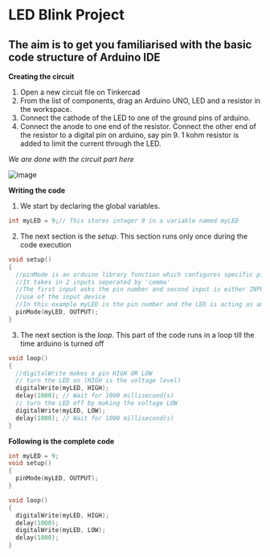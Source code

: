 # LED Blink Project
## The aim is to get you familiarised with the basic code structure of Arduino IDE

**Creating the circuit**
1. Open a new circuit file on Tinkercad
1. From the list of components, drag an Arduino UNO, LED and a resistor in the workspace.
1. Connect the cathode of the LED to one of the ground pins of arduino.
1. Connect the anode to one end of the resistor. Connect the other end of the resistor to a digital pin on arduino,     say pin 9. 1 kohm resistor is added to limit the current through the LED.

*We are done with the circuit part here*

![image](https://user-images.githubusercontent.com/42930138/82121578-c778b580-97ab-11ea-8924-6cf0682d9ee9.png)


**Writing the code**
1. We start by declaring the global variables.

```C++
int myLED = 9;// This stores integer 9 in a variable named myLED
```
2. The next section is the *setup*. This section runs only once during the code execution
```C++
void setup()
{
  //pinMode is an arduino library function which configures specific pin of arduino as i/o 
  //It takes in 2 inputs seperated by 'comma'
  //The first input asks the pin number and second input is either INPUT or OUTPUT depending on the
  //use of the input device
  //In this example myLED is the pin number and the LED is acting as an OUTPUT device
  pinMode(myLED, OUTPUT); 
}
```
3. The next section is the *loop*. This part of the code runs in a loop till the time arduino is turned off
```C++
void loop()
{
  //digitalWrite makes a pin HIGH OR LOW
  // turn the LED on (HIGH is the voltage level)
  digitalWrite(myLED, HIGH);
  delay(1000); // Wait for 1000 millisecond(s)
  // turn the LED off by making the voltage LOW
  digitalWrite(myLED, LOW);
  delay(1000); // Wait for 1000 millisecond(s)
}
```
**Following is the complete code**
```C++
int myLED = 9;
void setup()
{
  pinMode(myLED, OUTPUT);
}

void loop()
{
  digitalWrite(myLED, HIGH);
  delay(1000);
  digitalWrite(myLED, LOW);
  delay(1000); 
}
```


